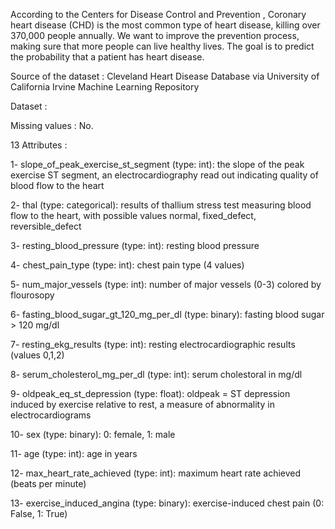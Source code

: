 According to the Centers for Disease Control and Prevention , Coronary heart disease (CHD) is the most common type of heart disease, killing over 370,000 people annually. We want to improve the prevention process, making sure that more people can live healthy lives.
The goal is to predict the probability that a patient has heart disease.

Source of the dataset :
Cleveland Heart Disease Database via  University of California Irvine Machine Learning Repository

Dataset :

Missing values : No.

13 Attributes :

1- slope_of_peak_exercise_st_segment (type: int): the slope of the peak exercise ST segment, an electrocardiography read out indicating quality of blood flow to the heart

2- thal (type: categorical): results of thallium stress test measuring blood flow to the heart, with possible values normal, fixed_defect, reversible_defect

3- resting_blood_pressure (type: int): resting blood pressure

4- chest_pain_type (type: int): chest pain type (4 values)

5- num_major_vessels (type: int): number of major vessels (0-3) colored by flourosopy

6- fasting_blood_sugar_gt_120_mg_per_dl (type: binary): fasting blood sugar > 120 mg/dl

7- resting_ekg_results (type: int): resting electrocardiographic results (values 0,1,2)

8- serum_cholesterol_mg_per_dl (type: int): serum cholestoral in mg/dl

9- oldpeak_eq_st_depression (type: float): oldpeak = ST depression induced by exercise relative to rest, a measure of abnormality in electrocardiograms

10- sex (type: binary): 0: female, 1: male

11- age (type: int): age in years

12- max_heart_rate_achieved (type: int): maximum heart rate achieved (beats per minute)

13- exercise_induced_angina (type: binary): exercise-induced chest pain (0: False, 1: True)
